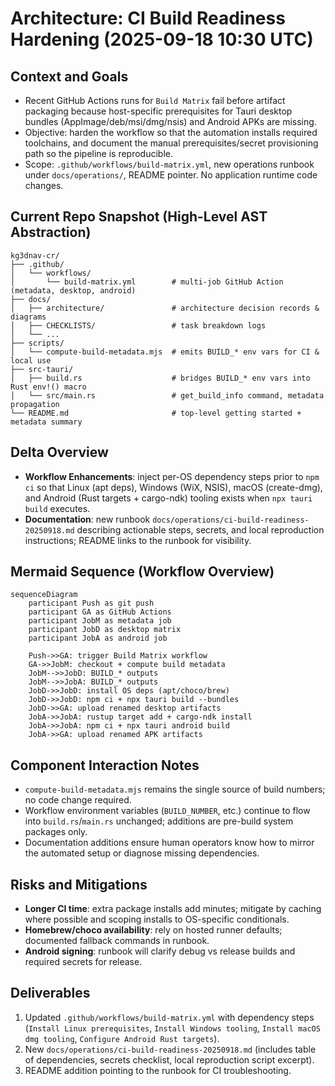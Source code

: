 # Architecture: CI Build Readiness Hardening (2025-09-18 10:30 UTC)

## Context and Goals
- Recent GitHub Actions runs for `Build Matrix` fail before artifact packaging because host-specific prerequisites for Tauri desktop bundles (AppImage/deb/msi/dmg/nsis) and Android APKs are missing.
- Objective: harden the workflow so that the automation installs required toolchains, and document the manual prerequisites/secret provisioning path so the pipeline is reproducible.
- Scope: `.github/workflows/build-matrix.yml`, new operations runbook under `docs/operations/`, README pointer. No application runtime code changes.

## Current Repo Snapshot (High-Level AST Abstraction)
```
kg3dnav-cr/
├── .github/
│   └── workflows/
│       └── build-matrix.yml        # multi-job GitHub Action (metadata, desktop, android)
├── docs/
│   ├── architecture/               # architecture decision records & diagrams
│   ├── CHECKLISTS/                 # task breakdown logs
│   └── ...
├── scripts/
│   └── compute-build-metadata.mjs  # emits BUILD_* env vars for CI & local use
├── src-tauri/
│   ├── build.rs                    # bridges BUILD_* env vars into Rust env!() macro
│   └── src/main.rs                 # get_build_info command, metadata propagation
└── README.md                       # top-level getting started + metadata summary
```

## Delta Overview
- **Workflow Enhancements**: inject per-OS dependency steps prior to `npm ci` so that Linux (apt deps), Windows (WiX, NSIS), macOS (create-dmg), and Android (Rust targets + cargo-ndk) tooling exists when `npx tauri build` executes.
- **Documentation**: new runbook `docs/operations/ci-build-readiness-20250918.md` describing actionable steps, secrets, and local reproduction instructions; README links to the runbook for visibility.

## Mermaid Sequence (Workflow Overview)
```mermaid
sequenceDiagram
    participant Push as git push
    participant GA as GitHub Actions
    participant JobM as metadata job
    participant JobD as desktop matrix
    participant JobA as android job

    Push->>GA: trigger Build Matrix workflow
    GA->>JobM: checkout + compute build metadata
    JobM-->>JobD: BUILD_* outputs
    JobM-->>JobA: BUILD_* outputs
    JobD->>JobD: install OS deps (apt/choco/brew)
    JobD->>JobD: npm ci + npx tauri build --bundles
    JobD->>GA: upload renamed desktop artifacts
    JobA->>JobA: rustup target add + cargo-ndk install
    JobA->>JobA: npm ci + npx tauri android build
    JobA->>GA: upload renamed APK artifacts
```

## Component Interaction Notes
- `compute-build-metadata.mjs` remains the single source of build numbers; no code change required.
- Workflow environment variables (`BUILD_NUMBER`, etc.) continue to flow into `build.rs`/`main.rs` unchanged; additions are pre-build system packages only.
- Documentation additions ensure human operators know how to mirror the automated setup or diagnose missing dependencies.

## Risks and Mitigations
- **Longer CI time**: extra package installs add minutes; mitigate by caching where possible and scoping installs to OS-specific conditionals.
- **Homebrew/choco availability**: rely on hosted runner defaults; documented fallback commands in runbook.
- **Android signing**: runbook will clarify debug vs release builds and required secrets for release.

## Deliverables
1. Updated `.github/workflows/build-matrix.yml` with dependency steps (`Install Linux prerequisites`, `Install Windows tooling`, `Install macOS dmg tooling`, `Configure Android Rust targets`).
2. New `docs/operations/ci-build-readiness-20250918.md` (includes table of dependencies, secrets checklist, local reproduction script excerpt).
3. README addition pointing to the runbook for CI troubleshooting.


